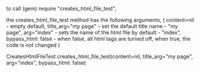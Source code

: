 to call (gem)
require "creates_html_file_test",

the creates_html_file_test method has the following arguments,
(
content=nil - empty default,
title_arg="my page" - set the default title name - "my page",
arg="index" - sets the name of the html file by default - "index",
bypass_html: false - when false, all html tags are turned off, when true, the code is not changed
)

CreatesHtmlFileTest.creates_html_file_test(content=nil, title_arg="my page", arg="index", bypass_html: false)



